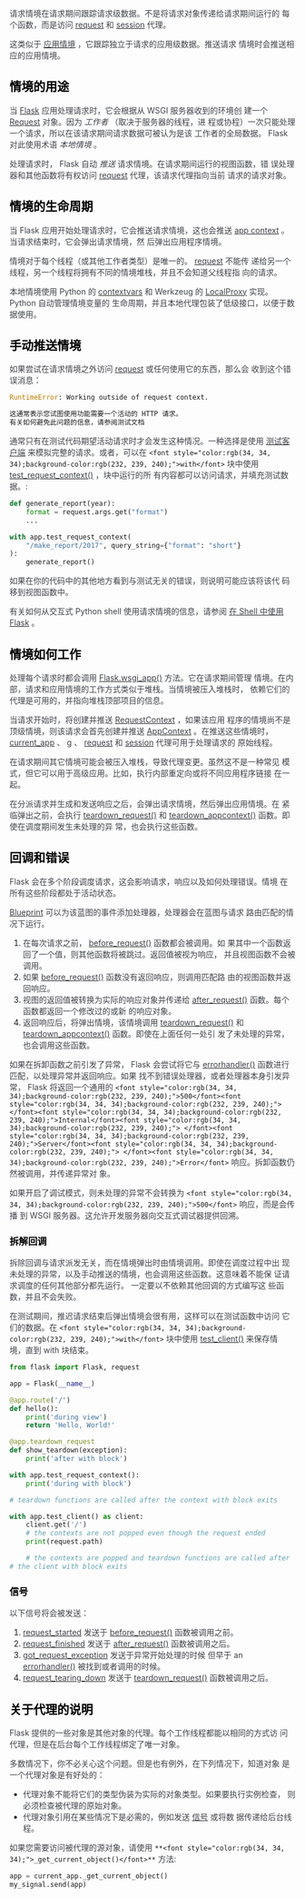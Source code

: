 <font style="color:rgb(62, 67, 73);">请求情境在请求期间跟踪请求级数据。不是将请求对象传递给请求期间运行的 每个函数，而是访问 </font>[<font style="color:rgb(62, 67, 73);">request</font>](https://dormousehole.readthedocs.io/en/2.3.2/api.html#flask.request)<font style="color:rgb(62, 67, 73);"> 和 </font>[<font style="color:rgb(62, 67, 73);">session</font>](https://dormousehole.readthedocs.io/en/2.3.2/api.html#flask.session)<font style="color:rgb(62, 67, 73);"> 代理。</font>

<font style="color:rgb(62, 67, 73);">这类似于</font><font style="color:rgb(62, 67, 73);"> </font>[<font style="color:rgb(62, 67, 73);">应用情境</font>](https://dormousehole.readthedocs.io/en/2.3.2/appcontext.html)<font style="color:rgb(62, 67, 73);"> </font><font style="color:rgb(62, 67, 73);">，它跟踪独立于请求的应用级数据。推送请求 情境时会推送相应的应用情境。</font>

## <font style="color:black;">情境的用途</font>
<font style="color:rgb(62, 67, 73);">当</font><font style="color:rgb(62, 67, 73);"> </font>[<font style="color:rgb(62, 67, 73);">Flask</font>](https://dormousehole.readthedocs.io/en/2.3.2/api.html#flask.Flask)<font style="color:rgb(62, 67, 73);"> </font><font style="color:rgb(62, 67, 73);">应用处理请求时，它会根据从 WSGI 服务器收到的环境创 建一个</font><font style="color:rgb(62, 67, 73);"> </font>[<font style="color:rgb(62, 67, 73);">Request</font>](https://dormousehole.readthedocs.io/en/2.3.2/api.html#flask.Request)<font style="color:rgb(62, 67, 73);"> </font><font style="color:rgb(62, 67, 73);">对象。因为</font><font style="color:rgb(62, 67, 73);"> </font>_<font style="color:rgb(62, 67, 73);">工作者</font>_<font style="color:rgb(62, 67, 73);"> </font><font style="color:rgb(62, 67, 73);">（取决于服务器的线程，进 程或协程）一次只能处理一个请求，所以在该请求期间请求数据可被认为是该 工作者的全局数据。 Flask 对此使用术语</font><font style="color:rgb(62, 67, 73);"> </font>_<font style="color:rgb(62, 67, 73);">本地情境</font>_<font style="color:rgb(62, 67, 73);"> </font><font style="color:rgb(62, 67, 73);">。</font>

<font style="color:rgb(62, 67, 73);">处理请求时， Flask 自动</font><font style="color:rgb(62, 67, 73);"> </font>_<font style="color:rgb(62, 67, 73);">推送</font>_<font style="color:rgb(62, 67, 73);"> </font><font style="color:rgb(62, 67, 73);">请求情境。在请求期间运行的视图函数，错 误处理器和其他函数将有权访问</font><font style="color:rgb(62, 67, 73);"> </font>[<font style="color:rgb(62, 67, 73);">request</font>](https://dormousehole.readthedocs.io/en/2.3.2/api.html#flask.request)<font style="color:rgb(62, 67, 73);"> </font><font style="color:rgb(62, 67, 73);">代理，该请求代理指向当前 请求的请求对象。</font>

## <font style="color:black;">情境的生命周期</font>
<font style="color:rgb(62, 67, 73);">当 Flask 应用开始处理请求时，它会推送请求情境，这也会推送</font><font style="color:rgb(62, 67, 73);"> </font>[<font style="color:rgb(62, 67, 73);">app context</font>](https://dormousehole.readthedocs.io/en/2.3.2/appcontext.html)<font style="color:rgb(62, 67, 73);"> </font><font style="color:rgb(62, 67, 73);">。当请求结束时，它会弹出请求情境，然 后弹出应用程序情境。</font>

<font style="color:rgb(62, 67, 73);">情境对于每个线程（或其他工作者类型）是唯一的。</font><font style="color:rgb(62, 67, 73);"> </font>[<font style="color:rgb(62, 67, 73);">request</font>](https://dormousehole.readthedocs.io/en/2.3.2/api.html#flask.request)<font style="color:rgb(62, 67, 73);"> </font><font style="color:rgb(62, 67, 73);">不能传 递给另一个线程，另一个线程将拥有不同的情境堆栈，并且不会知道父线程指 向的请求。</font>

<font style="color:rgb(62, 67, 73);">本地情境使用 Python 的</font><font style="color:rgb(62, 67, 73);"> </font>[<font style="color:rgb(62, 67, 73);">contextvars</font>](https://docs.python.org/3/library/contextvars.html#module-contextvars)<font style="color:rgb(62, 67, 73);"> </font><font style="color:rgb(62, 67, 73);">和 Werkzeug 的</font><font style="color:rgb(62, 67, 73);"> </font>[<font style="color:rgb(62, 67, 73);">LocalProxy</font>](https://werkzeug.palletsprojects.com/en/3.0.x/local/#werkzeug.local.LocalProxy)<font style="color:rgb(62, 67, 73);"> </font><font style="color:rgb(62, 67, 73);">实现。 Python 自动管理情境变量的 生命周期，并且本地代理包装了低级接口，以便于数据使用。</font>

## <font style="color:black;">手动推送情境</font>
<font style="color:rgb(62, 67, 73);">如果尝试在请求情境之外访问</font><font style="color:rgb(62, 67, 73);"> </font>[<font style="color:rgb(62, 67, 73);">request</font>](https://dormousehole.readthedocs.io/en/2.3.2/api.html#flask.request)<font style="color:rgb(62, 67, 73);"> </font><font style="color:rgb(62, 67, 73);">或任何使用它的东西，那么会 收到这个错误消息：</font>

```python
RuntimeError: Working outside of request context.

这通常表示您试图使用功能需要一个活动的 HTTP 请求。
有关如何避免此问题的信息，请参阅测试文档
```

<font style="color:rgb(62, 67, 73);">通常只有在测试代码期望活动请求时才会发生这种情况。一种选择是使用</font><font style="color:rgb(62, 67, 73);"> </font>[<font style="color:rgb(62, 67, 73);">测试客户端</font>](https://dormousehole.readthedocs.io/en/2.3.2/api.html#flask.Flask.test_client)<font style="color:rgb(62, 67, 73);"> </font><font style="color:rgb(62, 67, 73);">来模拟完整的请求。或者，可以在</font><font style="color:rgb(62, 67, 73);"> </font>`<font style="color:rgb(34, 34, 34);background-color:rgb(232, 239, 240);">with</font>`<font style="color:rgb(62, 67, 73);"> </font><font style="color:rgb(62, 67, 73);">块中使用</font><font style="color:rgb(62, 67, 73);"> </font>[<font style="color:rgb(62, 67, 73);">test_request_context()</font>](https://dormousehole.readthedocs.io/en/2.3.2/api.html#flask.Flask.test_request_context)<font style="color:rgb(62, 67, 73);"> </font><font style="color:rgb(62, 67, 73);">，块中运行的所 有内容都可以访问请求，并填充测试数据。:</font>

```python
def generate_report(year):
    format = request.args.get("format")
    ...

with app.test_request_context(
    "/make_report/2017", query_string={"format": "short"}
):
    generate_report()
```

<font style="color:rgb(62, 67, 73);">如果在你的代码中的其他地方看到与测试无关的错误，则说明可能应该将该代 码移到视图函数中。</font>

<font style="color:rgb(62, 67, 73);">有关如何从交互式 Python shell 使用请求情境的信息，请参阅</font><font style="color:rgb(62, 67, 73);"> </font>[<font style="color:rgb(62, 67, 73);">在 Shell 中使用 Flask</font>](https://dormousehole.readthedocs.io/en/2.3.2/shell.html)<font style="color:rgb(62, 67, 73);"> </font><font style="color:rgb(62, 67, 73);">。</font>

## <font style="color:black;">情境如何工作</font>
<font style="color:rgb(62, 67, 73);">处理每个请求时都会调用</font><font style="color:rgb(62, 67, 73);"> </font>[<font style="color:rgb(62, 67, 73);">Flask.wsgi_app()</font>](https://dormousehole.readthedocs.io/en/2.3.2/api.html#flask.Flask.wsgi_app)<font style="color:rgb(62, 67, 73);"> </font><font style="color:rgb(62, 67, 73);">方法。它在请求期间管理 情境。在内部，请求和应用情境的工作方式类似于堆栈。当情境被压入堆栈时， 依赖它们的代理是可用的，并指向堆栈顶部项目的信息。</font>

<font style="color:rgb(62, 67, 73);">当请求开始时，将创建并推送</font><font style="color:rgb(62, 67, 73);"> </font>[<font style="color:rgb(62, 67, 73);">RequestContext</font>](https://dormousehole.readthedocs.io/en/2.3.2/api.html#flask.ctx.RequestContext)<font style="color:rgb(62, 67, 73);"> </font><font style="color:rgb(62, 67, 73);">，如果该应用 程序的情境尚不是顶级情境，则该请求会首先创建并推送</font><font style="color:rgb(62, 67, 73);"> </font>[<font style="color:rgb(62, 67, 73);">AppContext</font>](https://dormousehole.readthedocs.io/en/2.3.2/api.html#flask.ctx.AppContext)<font style="color:rgb(62, 67, 73);"> </font><font style="color:rgb(62, 67, 73);">。在推送这些情境时，</font><font style="color:rgb(62, 67, 73);"> </font>[<font style="color:rgb(62, 67, 73);">current_app</font>](https://dormousehole.readthedocs.io/en/2.3.2/api.html#flask.current_app)<font style="color:rgb(62, 67, 73);"> </font><font style="color:rgb(62, 67, 73);">、</font><font style="color:rgb(62, 67, 73);"> </font>[<font style="color:rgb(62, 67, 73);">g</font>](https://dormousehole.readthedocs.io/en/2.3.2/api.html#flask.g)<font style="color:rgb(62, 67, 73);"> </font><font style="color:rgb(62, 67, 73);">、</font><font style="color:rgb(62, 67, 73);"> </font>[<font style="color:rgb(62, 67, 73);">request</font>](https://dormousehole.readthedocs.io/en/2.3.2/api.html#flask.request)<font style="color:rgb(62, 67, 73);"> </font><font style="color:rgb(62, 67, 73);">和</font><font style="color:rgb(62, 67, 73);"> </font>[<font style="color:rgb(62, 67, 73);">session</font>](https://dormousehole.readthedocs.io/en/2.3.2/api.html#flask.session)<font style="color:rgb(62, 67, 73);"> </font><font style="color:rgb(62, 67, 73);">代理可用于处理请求的 原始线程。</font>

<font style="color:rgb(62, 67, 73);">在请求期间其它情境可能会被压入堆栈，导致代理变更。虽然这不是一种常见 模式，但它可以用于高级应用。比如，执行内部重定向或将不同应用程序链接 在一起。</font>

<font style="color:rgb(62, 67, 73);">在分派请求并生成和发送响应之后，会弹出请求情境，然后弹出应用情境。在 紧临弹出之前，会执行</font><font style="color:rgb(62, 67, 73);"> </font>[<font style="color:rgb(62, 67, 73);">teardown_request()</font>](https://dormousehole.readthedocs.io/en/2.3.2/api.html#flask.Flask.teardown_request)<font style="color:rgb(62, 67, 73);"> </font><font style="color:rgb(62, 67, 73);">和</font><font style="color:rgb(62, 67, 73);"> </font>[<font style="color:rgb(62, 67, 73);">teardown_appcontext()</font>](https://dormousehole.readthedocs.io/en/2.3.2/api.html#flask.Flask.teardown_appcontext)<font style="color:rgb(62, 67, 73);"> </font><font style="color:rgb(62, 67, 73);">函数。即使在调度期间发生未处理的异 常，也会执行这些函数。</font>

## <font style="color:black;">回调和错误</font>
<font style="color:rgb(62, 67, 73);">Flask 会在多个阶段调度请求，这会影响请求，响应以及如何处理错误。情境 在所有这些阶段都处于活动状态。</font>

[<font style="color:rgb(62, 67, 73);">Blueprint</font>](https://dormousehole.readthedocs.io/en/2.3.2/api.html#flask.Blueprint)<font style="color:rgb(62, 67, 73);"> </font><font style="color:rgb(62, 67, 73);">可以为该蓝图的事件添加处理器，处理器会在蓝图与请求 路由匹配的情况下运行。</font>

1. <font style="color:rgb(62, 67, 73);">在每次请求之前，</font><font style="color:rgb(62, 67, 73);"> </font>[<font style="color:rgb(62, 67, 73);">before_request()</font>](https://dormousehole.readthedocs.io/en/2.3.2/api.html#flask.Flask.before_request)<font style="color:rgb(62, 67, 73);"> </font><font style="color:rgb(62, 67, 73);">函数都会被调用。如 果其中一个函数返回了一个值，则其他函数将被跳过。返回值被视为响应， 并且视图函数不会被调用。</font>
2. <font style="color:rgb(62, 67, 73);">如果</font><font style="color:rgb(62, 67, 73);"> </font>[<font style="color:rgb(62, 67, 73);">before_request()</font>](https://dormousehole.readthedocs.io/en/2.3.2/api.html#flask.Flask.before_request)<font style="color:rgb(62, 67, 73);"> </font><font style="color:rgb(62, 67, 73);">函数没有返回响应，则调用匹配路 由的视图函数并返回响应。</font>
3. <font style="color:rgb(62, 67, 73);">视图的返回值被转换为实际的响应对象并传递给</font><font style="color:rgb(62, 67, 73);"> </font>[<font style="color:rgb(62, 67, 73);">after_request()</font>](https://dormousehole.readthedocs.io/en/2.3.2/api.html#flask.Flask.after_request)<font style="color:rgb(62, 67, 73);"> </font><font style="color:rgb(62, 67, 73);">函数。每个函数都返回一个修改过的或新 的响应对象。</font>
4. <font style="color:rgb(62, 67, 73);">返回响应后，将弹出情境，该情境调用</font><font style="color:rgb(62, 67, 73);"> </font>[<font style="color:rgb(62, 67, 73);">teardown_request()</font>](https://dormousehole.readthedocs.io/en/2.3.2/api.html#flask.Flask.teardown_request)<font style="color:rgb(62, 67, 73);"> </font><font style="color:rgb(62, 67, 73);">和</font><font style="color:rgb(62, 67, 73);"> </font>[<font style="color:rgb(62, 67, 73);">teardown_appcontext()</font>](https://dormousehole.readthedocs.io/en/2.3.2/api.html#flask.Flask.teardown_appcontext)<font style="color:rgb(62, 67, 73);"> </font><font style="color:rgb(62, 67, 73);">函数。即使在上面任何一处引 发了未处理的异常，也会调用这些函数。</font>

<font style="color:rgb(62, 67, 73);">如果在拆卸函数之前引发了异常， Flask 会尝试将它与</font><font style="color:rgb(62, 67, 73);"> </font>[<font style="color:rgb(62, 67, 73);">errorhandler()</font>](https://dormousehole.readthedocs.io/en/2.3.2/api.html#flask.Flask.errorhandler)<font style="color:rgb(62, 67, 73);"> </font><font style="color:rgb(62, 67, 73);">函数进行匹配，以处理异常并返回响应。如果 找不到错误处理器，或者处理器本身引发异常， Flask 将返回一个通用的</font><font style="color:rgb(62, 67, 73);"> </font>`<font style="color:rgb(34, 34, 34);background-color:rgb(232, 239, 240);">500</font><font style="color:rgb(34, 34, 34);background-color:rgb(232, 239, 240);"> </font><font style="color:rgb(34, 34, 34);background-color:rgb(232, 239, 240);">Internal</font><font style="color:rgb(34, 34, 34);background-color:rgb(232, 239, 240);"> </font><font style="color:rgb(34, 34, 34);background-color:rgb(232, 239, 240);">Server</font><font style="color:rgb(34, 34, 34);background-color:rgb(232, 239, 240);"> </font><font style="color:rgb(34, 34, 34);background-color:rgb(232, 239, 240);">Error</font>`<font style="color:rgb(62, 67, 73);"> </font><font style="color:rgb(62, 67, 73);">响应。拆卸函数仍然被调用，并传递异常对 象。</font>

<font style="color:rgb(62, 67, 73);">如果开启了调试模式，则未处理的异常不会转换为</font><font style="color:rgb(62, 67, 73);"> </font>`<font style="color:rgb(34, 34, 34);background-color:rgb(232, 239, 240);">500</font>`<font style="color:rgb(62, 67, 73);"> </font><font style="color:rgb(62, 67, 73);">响应，而是会传播 到 WSGI 服务器。这允许开发服务器向交互式调试器提供回溯。</font>

### <font style="color:black;">拆解回调</font>
<font style="color:rgb(62, 67, 73);">拆除回调与请求派发无关，而在情境弹出时由情境调用。即使在调度过程中出 现未处理的异常，以及手动推送的情境，也会调用这些函数。这意味着不能保 证请求调度的任何其他部分都先运行。 一定要以不依赖其他回调的方式编写这 些函数，并且不会失败。</font>

<font style="color:rgb(62, 67, 73);">在测试期间，推迟请求结束后弹出情境会很有用，这样可以在测试函数中访问 它们的数据。在</font><font style="color:rgb(62, 67, 73);"> </font>`<font style="color:rgb(34, 34, 34);background-color:rgb(232, 239, 240);">with</font>`<font style="color:rgb(62, 67, 73);"> </font><font style="color:rgb(62, 67, 73);">块中使用</font><font style="color:rgb(62, 67, 73);"> </font>[<font style="color:rgb(62, 67, 73);">test_client()</font>](https://dormousehole.readthedocs.io/en/2.3.2/api.html#flask.Flask.test_client)<font style="color:rgb(62, 67, 73);"> </font><font style="color:rgb(62, 67, 73);">来保存情 境，直到 with 块结束。</font>

```python
from flask import Flask, request

app = Flask(__name__)

@app.route('/')
def hello():
    print('during view')
    return 'Hello, World!'

@app.teardown_request
def show_teardown(exception):
    print('after with block')

with app.test_request_context():
    print('during with block')

# teardown functions are called after the context with block exits

with app.test_client() as client:
    client.get('/')
    # the contexts are not popped even though the request ended
    print(request.path)

    # the contexts are popped and teardown functions are called after
# the client with block exits
```

### <font style="color:black;">信号</font>
<font style="color:rgb(62, 67, 73);">以下信号将会被发送：</font>

1. [<font style="color:rgb(62, 67, 73);">request_started</font>](https://dormousehole.readthedocs.io/en/2.3.2/api.html#flask.request_started)<font style="color:rgb(62, 67, 73);"> </font><font style="color:rgb(62, 67, 73);">发送于</font><font style="color:rgb(62, 67, 73);"> </font>[<font style="color:rgb(62, 67, 73);">before_request()</font>](https://dormousehole.readthedocs.io/en/2.3.2/api.html#flask.Flask.before_request)<font style="color:rgb(62, 67, 73);"> </font><font style="color:rgb(62, 67, 73);">函数被调用之前。</font>
2. [<font style="color:rgb(62, 67, 73);">request_finished</font>](https://dormousehole.readthedocs.io/en/2.3.2/api.html#flask.request_finished)<font style="color:rgb(62, 67, 73);"> </font><font style="color:rgb(62, 67, 73);">发送于</font><font style="color:rgb(62, 67, 73);"> </font>[<font style="color:rgb(62, 67, 73);">after_request()</font>](https://dormousehole.readthedocs.io/en/2.3.2/api.html#flask.Flask.after_request)<font style="color:rgb(62, 67, 73);"> </font><font style="color:rgb(62, 67, 73);">函数被调用之后。</font>
3. [<font style="color:rgb(62, 67, 73);">got_request_exception</font>](https://dormousehole.readthedocs.io/en/2.3.2/api.html#flask.got_request_exception)<font style="color:rgb(62, 67, 73);"> </font><font style="color:rgb(62, 67, 73);">发送于异常开始处理的时候 但早于 an</font><font style="color:rgb(62, 67, 73);"> </font>[<font style="color:rgb(62, 67, 73);">errorhandler()</font>](https://dormousehole.readthedocs.io/en/2.3.2/api.html#flask.Flask.errorhandler)<font style="color:rgb(62, 67, 73);"> </font><font style="color:rgb(62, 67, 73);">被找到或者调用的时候。</font>
4. [<font style="color:rgb(62, 67, 73);">request_tearing_down</font>](https://dormousehole.readthedocs.io/en/2.3.2/api.html#flask.request_tearing_down)<font style="color:rgb(62, 67, 73);"> </font><font style="color:rgb(62, 67, 73);">发送于</font><font style="color:rgb(62, 67, 73);"> </font>[<font style="color:rgb(62, 67, 73);">teardown_request()</font>](https://dormousehole.readthedocs.io/en/2.3.2/api.html#flask.Flask.teardown_request)<font style="color:rgb(62, 67, 73);"> </font><font style="color:rgb(62, 67, 73);">函数被调用之后。</font>

## <font style="color:black;">关于代理的说明</font>
<font style="color:rgb(62, 67, 73);">Flask 提供的一些对象是其他对象的代理。每个工作线程都能以相同的方式访 问代理，但是在后台每个工作线程绑定了唯一对象。</font>

<font style="color:rgb(62, 67, 73);">多数情况下，你不必关心这个问题。但是也有例外，在下列情况下，知道对象 是一个代理对象是有好处的：</font>

+ <font style="color:rgb(62, 67, 73);">代理对象不能将它们的类型伪装为实际的对象类型。如果要执行实例检查， 则必须检查被代理的原始对象。</font>
+ <font style="color:rgb(62, 67, 73);">代理对象引用在某些情况下是必需的，例如发送</font><font style="color:rgb(62, 67, 73);"> </font>[<font style="color:rgb(62, 67, 73);">信号</font>](https://dormousehole.readthedocs.io/en/2.3.2/signals.html)<font style="color:rgb(62, 67, 73);"> </font><font style="color:rgb(62, 67, 73);">或将数 据传递给后台线程。</font>

<font style="color:rgb(62, 67, 73);">如果您需要访问被代理的源对象，请使用</font><font style="color:rgb(62, 67, 73);"> </font>`**<font style="color:rgb(34, 34, 34);">_get_current_object()</font>**`<font style="color:rgb(62, 67, 73);"> </font><font style="color:rgb(62, 67, 73);">方法:</font>

```python
app = current_app._get_current_object()
my_signal.send(app)
```

